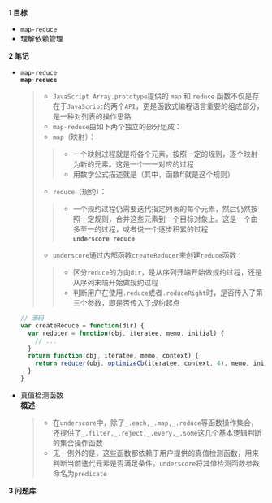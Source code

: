 
**1 目标**
* `map-reduce`
* 理解依赖管理

**2 笔记**
* `map-reduce`  
  **`map-reduce`**  
    > * `JavaScript Array.prototype`提供的 `map` 和 `reduce` 函数不仅是存在于`JavaScript`的两个`API`，更是函数式编程语言重要的组成部分，是一种对列表的操作思路  
    > * `map-reduce`由如下两个独立的部分组成：  
    > * `map`（映射）：  
    >> * 一个映射过程就是将各个元素，按照一定的规则，逐个映射为新的元素。这是一个一一对应的过程  
    >> * 用数学公式描述就是（其中，函数ff就是这个规则）  
    > * `reduce`（规约）：  
    >> * 一个规约过程仍需要迭代指定列表的每个元素，然后仍然按照一定规则，合并这些元素到一个目标对象上。这是一个由多至一的过程，或者说一个逐步积累的过程  
  **`underscore reduce`**  
    > * `underscore`通过内部函数`createReducer`来创建`reduce`函数：  
    >> * 区分`reduce`的方向`dir`，是从序列开端开始做规约过程，还是从序列末端开始做规约过程  
    >> * 判断用户在使用`.reduce`或者`.reduceRight`时，是否传入了第三个参数，即是否传入了规约起点  
    ```javascript
    // 源码
    var createReduce = function(dir) {
      var reducer = function(obj, iteratee, memo, initial) {
        // ...
      }
      return function(obj, iteratee, memo, context) {
        return reducer(obj, optimizeCb(iteratee, context, 4), memo, initial)
      }
    }
    ```

* 真值检测函数  
  **概述**  
    > * 在`underscore`中，除了`_.each,_.map,_.reduce`等函数操作集合，还提供了`_.filter,_.reject,_.every,_.some`这几个基本逻辑判断的集合操作函数 
    > * 无一例外的是，这些函数都依赖于用户提供的真值检测函数，用来判断当前迭代元素是否满足条件。`underscore`将其值检测函数参数命名为`predicate`
    
**3 问题库**  